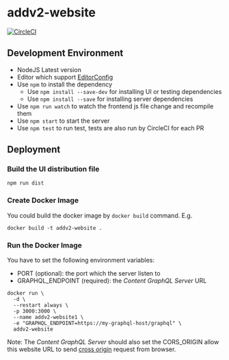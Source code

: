 # addv2-website

[![CircleCI](https://circleci.com/gh/kkpoon/addv2-website.svg?style=svg&circle-token=b90068f6a5126d7e860dd1cb89847f4b06a035d1)](https://circleci.com/gh/kkpoon/addv2-website)

## Development Environment

- NodeJS Latest version
- Editor which support [EditorConfig](http://editorconfig.org/)
- Use `npm` to install the dependency
  - Use `npm install --save-dev` for installing UI or testing dependencies
  - Use `npm install --save` for installing server dependencies
- Use `npm run watch` to watch the frontend js file change and recompile them
- Use `npm start` to start the server
- Use `npm test` to run test, tests are also run by CircleCI for each PR

## Deployment

### Build the UI distribution file

```shell
npm run dist
```

### Create Docker Image

You could build the docker image by `docker build` command. E.g.

```shell
docker build -t addv2-website .
```

### Run the Docker Image

You have to set the following environment variables:

- PORT (optional): the port which the server listen to
- GRAPHQL_ENDPOINT (required): the *Content GraphQL Server* URL

```shell
docker run \
  -d \
  --restart always \
  -p 3000:3000 \
  --name addv2-website1 \
  -e "GRAPHQL_ENDPOINT=https://my-graphql-host/graphql" \
  addv2-website
```

Note: The *Content GraphQL Server* should also set the CORS_ORIGIN allow this
website URL to send [cross origin](https://developer.mozilla.org/en-US/docs/Web/HTTP/Access_control_CORS) request from browser.
